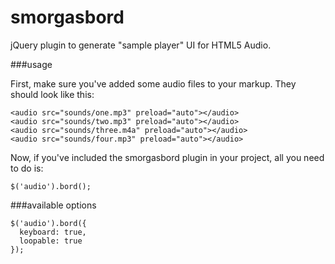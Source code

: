 smorgasbord
===========

jQuery plugin to generate "sample player" UI for HTML5 Audio.

###usage

First, make sure you've added some audio files to your markup. They should look like this:

```
<audio src="sounds/one.mp3" preload="auto"></audio>
<audio src="sounds/two.mp3" preload="auto"></audio>
<audio src="sounds/three.m4a" preload="auto"></audio>
<audio src="sounds/four.mp3" preload="auto"></audio>
```

Now, if you've included the smorgasbord plugin in your project, all you need to do is:

```
$('audio').bord();
```
###available options

```
$('audio').bord({
  keyboard: true,
  loopable: true
});
```

